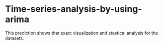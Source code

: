 # Time-series-analysis-by-using-arima
This prediction shows that exact visualization and stastical analysis for the datasets.

